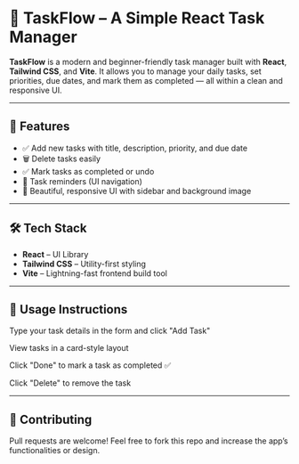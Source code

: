 # 📝 TaskFlow – A Simple React Task Manager

**TaskFlow** is a modern and beginner-friendly task manager built with **React**, **Tailwind CSS**, and **Vite**. It allows you to manage your daily tasks, set priorities, due dates, and mark them as completed — all within a clean and responsive UI.

---

## 🚀 Features

- ✅ Add new tasks with title, description, priority, and due date
- 🗑️ Delete tasks easily
- ✅ Mark tasks as completed or undo
- 📅 Task reminders (UI navigation)
- 🎨 Beautiful, responsive UI with sidebar and background image

---

## 🛠️ Tech Stack

- **React** – UI Library
- **Tailwind CSS** – Utility-first styling
- **Vite** – Lightning-fast frontend build tool

---

## 🧠 Usage Instructions

Type your task details in the form and click "Add Task"

View tasks in a card-style layout

Click "Done" to mark a task as completed ✅

Click "Delete" to remove the task

---

## 🤝 Contributing

Pull requests are welcome! Feel free to fork this repo and increase the app’s functionalities or design.



